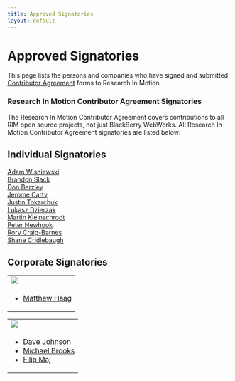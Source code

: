 ```yaml
---
title: Approved Signatories
layout: default
---
```


# Approved Signatories

This page lists the persons and companies who have signed and submitted [Contributor Agreement](howToContribute.html) forms to Research In Motion.

### Research In Motion Contributor Agreement Signatories
The Research In Motion Contributor Agreement covers contributions to all RIM open source projects, not just BlackBerry WebWorks. All Research In Motion Contributor Agreement signatories are listed below:

## Individual Signatories

<div id="col3">
 <a href="https://github.com/adamw523">Adam Wisniewski</a>
<br/>
 <a href="https://github.com/bslack">Brandon Slack</a>
<br/>
 <a href="https://twitter.com/blkscorp33">Don Berzley</a>
<br/>
 <a href="https://github.com/jcarty">Jerome Carty</a>
<br/>
 <a href="https://github.com/jtokarchuk">Justin Tokarchuk</a>
<br/>
 <a href="https://github.com/ddluk">Lukasz Dzierzak</a>
<br/>
 <a href="https://github.com/MaKleSoft">Martin Kleinschrodt</a>
<br/>
 <a href="https://github.com/pnewhook">Peter Newhook</a>
<br/>
 <a href="https://github.com/glasspear">Rory Craig-Barnes</a>
<br/>
 <a href="https://github.com/SCrid2000">Shane Cridlebaugh</a>
</div>

## Corporate Signatories

<div id="col2">
<table>
  <tr>
    <td>
      <a href="http://pyxismobile.com/" target="_blank"><img src="../images/logo_pyxis.jpg" border="0"/></a>
    </td>
   </tr>
  <tr>
    <td valign="top">
      <ul>
        <li><a href="https://github.com/Muerl">Matthew Haag</a></li>
      </ul>
    </td>
  </tr>
</table>

<table>
  <tr>
    <td>
      <a href="http://www.nitobi.com/" target="_blank"><img src="../images/logo_nitobi.png" border="0"/></a>
    </td>
  </tr>
  <tr>
    <td valign="top">
      <ul>
        <li><a href="https://github.com/davejohnson">Dave Johnson</a></li>
        <li><a href="https://github.com/mwbrooks">Michael Brooks</a></li>
        <li><a href="https://github.com/filmaj">Filip Maj</a></li>
      </ul>
    </td>
  </tr>
</table>
</div>